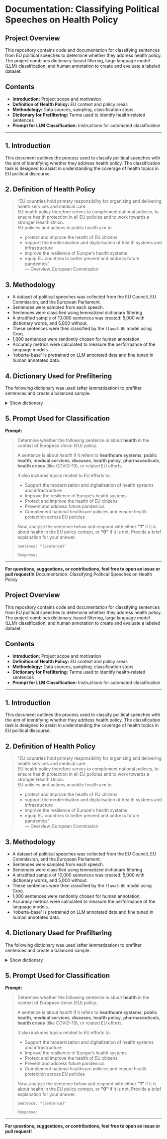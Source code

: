 # Documentation: Classifying Political Speeches on Health Policy

## Project Overview

This repository contains code and documentation for classifying sentences from EU political speeches to determine whether they address health policy. The project combines dictionary-based filtering, large language model (LLM) classification, and human annotation to create and evaluate a labeled dataset.

## Contents

- **Introduction:** Project scope and motivation
- **Definition of Health Policy:** EU context and policy areas
- **Methodology:** Data sources, sampling, classification steps
- **Dictionary for Prefiltering:** Terms used to identify health-related sentences
- **Prompt for LLM Classification:** Instructions for automated classification

---

## 1. Introduction

This document outlines the process used to classify political speeches with the aim of identifying whether they address health policy. The classification task is designed to assist in understanding the coverage of health topics in EU political discourse.

## 2. Definition of Health Policy

> “EU countries hold primary responsibility for organising and delivering health services and medical care.  
> EU health policy therefore serves to complement national policies, to ensure health protection in all EU policies and to work towards a stronger Health Union.  
> EU policies and actions in public health aim to  
> - protect and improve the health of EU citizens  
> - support the modernisation and digitalisation of health systems and infrastructure  
> - improve the resilience of Europe's health systems  
> - equip EU countries to better prevent and address future pandemics”  
> &mdash; Overview, European Commission

## 3. Methodology

- A dataset of political speeches was collected from the EU Council, EU Commission, and the European Parliament.
- Sentences were sampled from each speech.
- Sentences were classified using lemmatized dictionary filtering.
- A stratified sample of 10,000 sentences was created: 5,000 with dictionary words, and 5,000 without.
- These sentences were then classified by the `llama3-8b` model using Groq.
- 1,000 sentences were randomly chosen for human annotation.
- Accuracy metrics were calculated to measure the performance of the language models.
- 'roberta-base' is pretrained on LLM annotated data and fine tuned in human annotated data.

## 4. Dictionary Used for Prefiltering

The following dictionary was used (after lemmatization) to prefilter sentences and create a balanced sample.

<details>
<summary>Show dictionary</summary>

```python
DICTIONARY_RAW = [
    # Core Health Terms
    "public health", "health policy", "healthcare system", "national health service", "health insurance",
    "universal healthcare", "access to healthcare", "health coverage", "primary care", "secondary care",
    "medical services", "hospital services", "outpatient care", "in-patient care", "health infrastructure",
    "telemedicine", "ehealth", "digital health",

    # Institutions & Policy Terms (EU Context)
    "european medicines agency", "eu4health", "european centre for disease prevention and control",
    "health security committee", "european health union", "cross-border healthcare",
    "health emergency preparedness and response authority",

    # Specific Health Issues & Areas
    "mental health", "chronic disease", "cancer care", "diabetes care", "cardiovascular disease",
    "pandemic response", "vaccination program", "immunisation strategy", "infectious diseases",
    "antimicrobial resistance", "rare diseases", "pharmaceutical policy", "medicine shortage",
    "drug access", "reproductive health", "maternal care", "child health",

    # Health-Related Professions & Workforce
    "doctors", "nurses", "general practitioners", "healthcare workers", "health professionals",
    "medical staff", "clinical workforce", "frontline workers",

    # Health-Related Social Policy
    "healthy ageing", "health inequalities", "health equity", "health promotion", "disease prevention",
    "healthy lifestyles"
]
```
</details>

## 5. Prompt Used for Classification

**Prompt:**

> Determine whether the following sentence is about **health** in the context of European Union (EU) policy.
>
> A sentence is about *health* if it refers to **healthcare systems**, **public health**, **medical services**, **diseases**, **health policy**, **pharmaceuticals**, **health crises** (like COVID-19), or related EU efforts.
>
> It also includes topics related to EU efforts to:
> - Support the modernization and digitalization of health systems and infrastructure
> - Improve the resilience of Europe’s health systems
> - Protect and improve the health of EU citizens
> - Prevent and address future pandemics
> - Complement national healthcare policies and ensure health protection across EU policies
>
> Now, analyze the sentence below and respond with either **"1"** if it is about health in the EU policy context, or **"0"** if it is not. Provide a brief explanation for your answer.
>
> `Sentence: "{sentence}"`
>
> `Response:`

---

**For questions, suggestions, or contributions, feel free to open an issue or pull request!**# Documentation: Classifying Political Speeches on Health Policy

## Project Overview

This repository contains code and documentation for classifying sentences from EU political speeches to determine whether they address health policy. The project combines dictionary-based filtering, large language model (LLM) classification, and human annotation to create and evaluate a labeled dataset.

## Contents

- **Introduction:** Project scope and motivation
- **Definition of Health Policy:** EU context and policy areas
- **Methodology:** Data sources, sampling, classification steps
- **Dictionary for Prefiltering:** Terms used to identify health-related sentences
- **Prompt for LLM Classification:** Instructions for automated classification

---

## 1. Introduction

This document outlines the process used to classify political speeches with the aim of identifying whether they address health policy. The classification task is designed to assist in understanding the coverage of health topics in EU political discourse.

## 2. Definition of Health Policy

> “EU countries hold primary responsibility for organising and delivering health services and medical care.  
> EU health policy therefore serves to complement national policies, to ensure health protection in all EU policies and to work towards a stronger Health Union.  
> EU policies and actions in public health aim to  
> - protect and improve the health of EU citizens  
> - support the modernisation and digitalisation of health systems and infrastructure  
> - improve the resilience of Europe's health systems  
> - equip EU countries to better prevent and address future pandemics”  
> &mdash; Overview, European Commission

## 3. Methodology

- A dataset of political speeches was collected from the EU Council, EU Commission, and the European Parliament.
- Sentences were sampled from each speech.
- Sentences were classified using lemmatized dictionary filtering.
- A stratified sample of 10,000 sentences was created: 5,000 with dictionary words, and 5,000 without.
- These sentences were then classified by the `llama3-8b` model using Groq.
- 1,000 sentences were randomly chosen for human annotation.
- Accuracy metrics were calculated to measure the performance of the language models.
- 'roberta-base' is pretrained on LLM annotated data and fine tuned in human annotated data.

## 4. Dictionary Used for Prefiltering

The following dictionary was used (after lemmatization) to prefilter sentences and create a balanced sample.

<details>
<summary>Show dictionary</summary>

```python
DICTIONARY_RAW = [
    # Core Health Terms
    "public health", "health policy", "healthcare system", "national health service", "health insurance",
    "universal healthcare", "access to healthcare", "health coverage", "primary care", "secondary care",
    "medical services", "hospital services", "outpatient care", "in-patient care", "health infrastructure",
    "telemedicine", "ehealth", "digital health",

    # Institutions & Policy Terms (EU Context)
    "european medicines agency", "eu4health", "european centre for disease prevention and control",
    "health security committee", "european health union", "cross-border healthcare",
    "health emergency preparedness and response authority",

    # Specific Health Issues & Areas
    "mental health", "chronic disease", "cancer care", "diabetes care", "cardiovascular disease",
    "pandemic response", "vaccination program", "immunisation strategy", "infectious diseases",
    "antimicrobial resistance", "rare diseases", "pharmaceutical policy", "medicine shortage",
    "drug access", "reproductive health", "maternal care", "child health",

    # Health-Related Professions & Workforce
    "doctors", "nurses", "general practitioners", "healthcare workers", "health professionals",
    "medical staff", "clinical workforce", "frontline workers",

    # Health-Related Social Policy
    "healthy ageing", "health inequalities", "health equity", "health promotion", "disease prevention",
    "healthy lifestyles"
]
```
</details>

## 5. Prompt Used for Classification

**Prompt:**

> Determine whether the following sentence is about **health** in the context of European Union (EU) policy.
>
> A sentence is about *health* if it refers to **healthcare systems**, **public health**, **medical services**, **diseases**, **health policy**, **pharmaceuticals**, **health crises** (like COVID-19), or related EU efforts.
>
> It also includes topics related to EU efforts to:
> - Support the modernization and digitalization of health systems and infrastructure
> - Improve the resilience of Europe’s health systems
> - Protect and improve the health of EU citizens
> - Prevent and address future pandemics
> - Complement national healthcare policies and ensure health protection across EU policies
>
> Now, analyze the sentence below and respond with either **"1"** if it is about health in the EU policy context, or **"0"** if it is not. Provide a brief explanation for your answer.
>
> `Sentence: "{sentence}"`
>
> `Response:`

---

**For questions, suggestions, or contributions, feel free to open an issue or pull request!**
